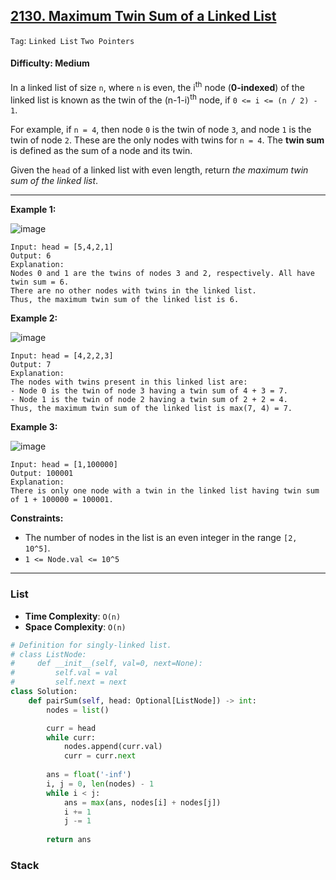 ## [2130. Maximum Twin Sum of a Linked List](https://leetcode.com/problems/maximum-twin-sum-of-a-linked-list)

```Tag```: ```Linked List``` ```Two Pointers```

#### Difficulty: Medium

In a linked list of size ```n```, where ```n``` is even, the i<sup>th</sup> node (__0-indexed__) of the linked list is known as the twin of the (n-1-i)<sup>th</sup> node, if ```0 <= i <= (n / 2) - 1```.

For example, if ```n = 4```, then node ```0``` is the twin of node ```3```, and node ```1``` is the twin of node ```2```. These are the only nodes with twins for ```n = 4```.
The __twin sum__ is defined as the sum of a node and its twin.

Given the ```head``` of a linked list with even length, return _the maximum twin sum of the linked list_.

---

__Example 1:__

![image](https://assets.leetcode.com/uploads/2021/12/03/eg1drawio.png)
```
Input: head = [5,4,2,1]
Output: 6
Explanation:
Nodes 0 and 1 are the twins of nodes 3 and 2, respectively. All have twin sum = 6.
There are no other nodes with twins in the linked list.
Thus, the maximum twin sum of the linked list is 6. 
```

__Example 2:__

![image](https://assets.leetcode.com/uploads/2021/12/03/eg2drawio.png)
```
Input: head = [4,2,2,3]
Output: 7
Explanation:
The nodes with twins present in this linked list are:
- Node 0 is the twin of node 3 having a twin sum of 4 + 3 = 7.
- Node 1 is the twin of node 2 having a twin sum of 2 + 2 = 4.
Thus, the maximum twin sum of the linked list is max(7, 4) = 7. 
```

__Example 3:__

![image](https://assets.leetcode.com/uploads/2021/12/03/eg3drawio.png)
```
Input: head = [1,100000]
Output: 100001
Explanation:
There is only one node with a twin in the linked list having twin sum of 1 + 100000 = 100001.
```

__Constraints:__

- The number of nodes in the list is an even integer in the range ```[2, 10^5]```.
- ```1 <= Node.val <= 10^5```

---

### List

- __Time Complexity__: ```O(n)```
- __Space Complexity__: ```O(n)```

```Python
# Definition for singly-linked list.
# class ListNode:
#     def __init__(self, val=0, next=None):
#         self.val = val
#         self.next = next
class Solution:
    def pairSum(self, head: Optional[ListNode]) -> int:
        nodes = list()

        curr = head
        while curr:
            nodes.append(curr.val)
            curr = curr.next
        
        ans = float('-inf')
        i, j = 0, len(nodes) - 1
        while i < j:
            ans = max(ans, nodes[i] + nodes[j])
            i += 1
            j -= 1
        
        return ans
```

### Stack

```Python

```
